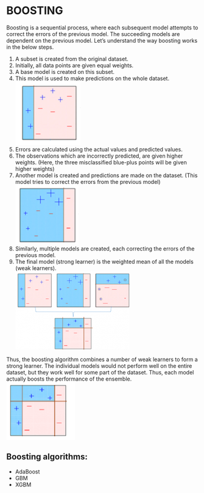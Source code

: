 # BOOSTING
Boosting is a sequential process, where each subsequent model attempts to correct the errors of the previous model. The succeeding models are dependent on the previous model. Let’s understand the way boosting works in the below steps.

1. A subset is created from the original dataset.
2. Initially, all data points are given equal weights.
3. A base model is created on this subset.
4. This model is used to make predictions on the whole dataset. \
  ![bo](https://github.com/rjnp2/Data-Science/blob/main/tutorial/6.%20Machine%20Learning/9.%20%20Ensemble%20Methods/images/bo1.png)
5. Errors are calculated using the actual values and predicted values.
6. The observations which are incorrectly predicted, are given higher weights. (Here, the three misclassified blue-plus points will be given higher weights)
7. Another model is created and predictions are made on the dataset. (This model tries to correct the errors from the previous model) \
  ![bo](https://github.com/rjnp2/Data-Science/blob/main/tutorial/6.%20Machine%20Learning/9.%20%20Ensemble%20Methods/images/bo2.png)
8. Similarly, multiple models are created, each correcting the errors of the previous model.
9. The final model (strong learner) is the weighted mean of all the models (weak learners). \
  ![bo](https://github.com/rjnp2/Data-Science/blob/main/tutorial/6.%20Machine%20Learning/9.%20%20Ensemble%20Methods/images/bo3.png)

Thus, the boosting algorithm combines a number of weak learners to form a strong learner. The individual models would not perform well on the entire dataset, but they work well for some part of the dataset. Thus, each model actually boosts the performance of the ensemble. \
  ![bo](https://github.com/rjnp2/Data-Science/blob/main/tutorial/6.%20Machine%20Learning/9.%20%20Ensemble%20Methods/images/bo4.png)

## Boosting algorithms:
- AdaBoost
- GBM
- XGBM
